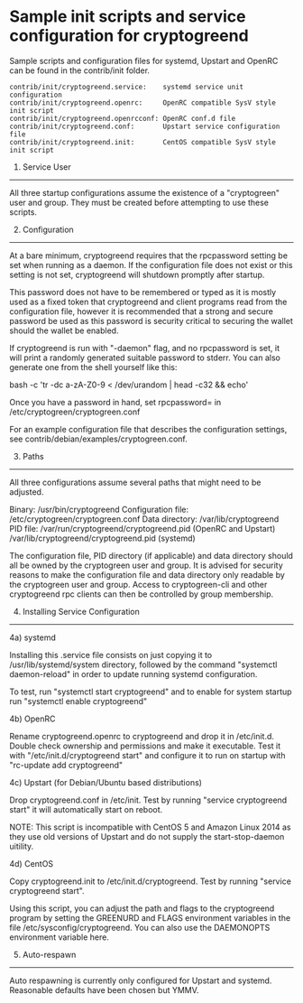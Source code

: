 Sample init scripts and service configuration for cryptogreend
==========================================================

Sample scripts and configuration files for systemd, Upstart and OpenRC
can be found in the contrib/init folder.

    contrib/init/cryptogreend.service:    systemd service unit configuration
    contrib/init/cryptogreend.openrc:     OpenRC compatible SysV style init script
    contrib/init/cryptogreend.openrcconf: OpenRC conf.d file
    contrib/init/cryptogreend.conf:       Upstart service configuration file
    contrib/init/cryptogreend.init:       CentOS compatible SysV style init script

1. Service User
---------------------------------

All three startup configurations assume the existence of a "cryptogreen" user
and group.  They must be created before attempting to use these scripts.

2. Configuration
---------------------------------

At a bare minimum, cryptogreend requires that the rpcpassword setting be set
when running as a daemon.  If the configuration file does not exist or this
setting is not set, cryptogreend will shutdown promptly after startup.

This password does not have to be remembered or typed as it is mostly used
as a fixed token that cryptogreend and client programs read from the configuration
file, however it is recommended that a strong and secure password be used
as this password is security critical to securing the wallet should the
wallet be enabled.

If cryptogreend is run with "-daemon" flag, and no rpcpassword is set, it will
print a randomly generated suitable password to stderr.  You can also
generate one from the shell yourself like this:

bash -c 'tr -dc a-zA-Z0-9 < /dev/urandom | head -c32 && echo'

Once you have a password in hand, set rpcpassword= in /etc/cryptogreen/cryptogreen.conf

For an example configuration file that describes the configuration settings,
see contrib/debian/examples/cryptogreen.conf.

3. Paths
---------------------------------

All three configurations assume several paths that might need to be adjusted.

Binary:              /usr/bin/cryptogreend
Configuration file:  /etc/cryptogreen/cryptogreen.conf
Data directory:      /var/lib/cryptogreend
PID file:            /var/run/cryptogreend/cryptogreend.pid (OpenRC and Upstart)
                     /var/lib/cryptogreend/cryptogreend.pid (systemd)

The configuration file, PID directory (if applicable) and data directory
should all be owned by the cryptogreen user and group.  It is advised for security
reasons to make the configuration file and data directory only readable by the
cryptogreen user and group.  Access to cryptogreen-cli and other cryptogreend rpc clients
can then be controlled by group membership.

4. Installing Service Configuration
-----------------------------------

4a) systemd

Installing this .service file consists on just copying it to
/usr/lib/systemd/system directory, followed by the command
"systemctl daemon-reload" in order to update running systemd configuration.

To test, run "systemctl start cryptogreend" and to enable for system startup run
"systemctl enable cryptogreend"

4b) OpenRC

Rename cryptogreend.openrc to cryptogreend and drop it in /etc/init.d.  Double
check ownership and permissions and make it executable.  Test it with
"/etc/init.d/cryptogreend start" and configure it to run on startup with
"rc-update add cryptogreend"

4c) Upstart (for Debian/Ubuntu based distributions)

Drop cryptogreend.conf in /etc/init.  Test by running "service cryptogreend start"
it will automatically start on reboot.

NOTE: This script is incompatible with CentOS 5 and Amazon Linux 2014 as they
use old versions of Upstart and do not supply the start-stop-daemon uitility.

4d) CentOS

Copy cryptogreend.init to /etc/init.d/cryptogreend. Test by running "service cryptogreend start".

Using this script, you can adjust the path and flags to the cryptogreend program by
setting the GREENURD and FLAGS environment variables in the file
/etc/sysconfig/cryptogreend. You can also use the DAEMONOPTS environment variable here.

5. Auto-respawn
-----------------------------------

Auto respawning is currently only configured for Upstart and systemd.
Reasonable defaults have been chosen but YMMV.
